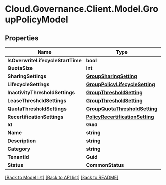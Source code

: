 # Cloud.Governance.Client.Model.GroupPolicyModel
## Properties

Name | Type | Description | Notes
------------ | ------------- | ------------- | -------------
**IsOverwriteLifecycleStartTime** | **bool** |  | [optional] 
**QuotaSize** | **int** |  | [optional] 
**SharingSettings** | [**GroupSharingSetting**](GroupSharingSetting.md) |  | [optional] 
**LifecycleSettings** | [**GroupPolicyLifecycleSetting**](GroupPolicyLifecycleSetting.md) |  | [optional] 
**InactivityThresholdSettings** | [**GroupThresholdSetting**](GroupThresholdSetting.md) |  | [optional] 
**LeaseThresholdSettings** | [**GroupThresholdSetting**](GroupThresholdSetting.md) |  | [optional] 
**QuotaThresholdSettings** | [**GroupQuotaThresholdSetting**](GroupQuotaThresholdSetting.md) |  | [optional] 
**RecertificationSettings** | [**PolicyRecertificationSetting**](PolicyRecertificationSetting.md) |  | [optional] 
**Id** | **Guid** |  | [optional] 
**Name** | **string** |  | [optional] 
**Description** | **string** |  | [optional] 
**Category** | **string** |  | [optional] 
**TenantId** | **Guid** |  | [optional] 
**Status** | **CommonStatus** |  | [optional] 

[[Back to Model list]](../README.md#documentation-for-models) [[Back to API list]](../README.md#documentation-for-api-endpoints) [[Back to README]](../README.md)

